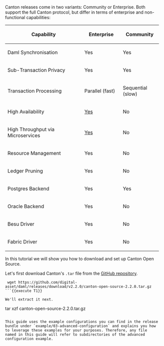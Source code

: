 Canton releases come in two variants: Community or Enterprise. Both support the full Canton protocol, but differ in terms of enterprise and non-functional capabilities:


<table class="colwidths-given docutils align-default" id="id1">
<colgroup>
<col style="width: 50%">
<col style="width: 25%">
<col style="width: 25%">
</colgroup>
<thead>
<tr class="row-odd"><th class="head"><p>Capability</p></th>
<th class="head"><p>Enterprise</p></th>
<th class="head"><p>Community</p></th>
</tr>
</thead>
<tbody>
<tr class="row-even"><td><p>Daml Synchronisation</p></td>
<td><p>Yes</p></td>
<td><p>Yes</p></td>
</tr>
<tr class="row-odd"><td><p>Sub-Transaction Privacy</p></td>
<td><p>Yes</p></td>
<td><p>Yes</p></td>
</tr>
<tr class="row-even"><td><p>Transaction Processing</p></td>
<td><p>Parallel (fast)</p></td>
<td><p>Sequential (slow)</p></td>
</tr>
<tr class="row-odd"><td><p>High Availability</p></td>
<td><p><a class="reference internal" href="https://docs.daml.com/canton/usermanual/ha.html#ha-user-manual"><span class="std std-ref">Yes</span></a></p></td>
<td><p>No</p></td>
</tr>
<tr class="row-even"><td><p>High Throughput via Microservices</p></td>
<td><p><a class="reference internal" href="https://docs.daml.com/canton/usermanual/ha.html#ha-user-manual"><span class="std std-ref">Yes</span></a></p></td>
<td><p>No</p></td>
</tr>
<tr class="row-odd"><td><p>Resource Management</p></td>
<td><p>Yes</p></td>
<td><p>No</p></td>
</tr>
<tr class="row-even"><td><p>Ledger Pruning</p></td>
<td><p>Yes</p></td>
<td><p>No</p></td>
</tr>
<tr class="row-odd"><td><p>Postgres Backend</p></td>
<td><p>Yes</p></td>
<td><p>Yes</p></td>
</tr>
<tr class="row-even"><td><p>Oracle Backend</p></td>
<td><p>Yes</p></td>
<td><p>No</p></td>
</tr>
<tr class="row-odd"><td><p>Besu Driver</p></td>
<td><p>Yes</p></td>
<td><p>No</p></td>
</tr>
<tr class="row-even"><td><p>Fabric Driver</p></td>
<td><p>Yes</p></td>
<td><p>No</p></td>
</tr>
</tbody>
</table>

In this tutorial we will show you how to download and set up Canton Open Source.

Let's first download Canton's `.tar` file from the [GitHub repository](https://github.com/DACH-NY/canton).

```
 wget https://github.com/digital-asset/daml/releases/download/v2.2.0/canton-open-source-2.2.0.tar.gz
```{{execute T1}}

We'll extract it next.

```
tar xzf canton-open-source-2.2.0.tar.gz
```{{execute T1}}

This guide uses the example configurations you can find in the release bundle under `example/03-advanced-configuration` and explains you how to leverage these examples for your purposes. Therefore, any file named in this guide will refer to subdirectories of the advanced configuration example.
